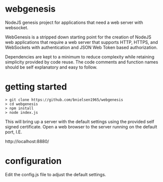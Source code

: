 # webgenesis

NodeJS genesis project for applications that need a web server with websocket.

WebGenesis is a stripped down starting point for the creation of NodeJS web applications
that require a web server that supports HTTP, HTTPS, and WebSockets with authentication
and JSON Web Token based authorization.

Dependencies are kept to a minimum to reduce complexity while retaining simplicity
provided by code reuse. The code comments and function names should be self explanatory
and easy to follow.


# getting started

```shell
> git clone https://github.com/bnielsen1965/webgenesis
> cd webgenesis
> npm install
> node index.js
```

This will bring up a server with the default settings using the provided self signed
certificate. Open a web browser to the server running on the default port, I.E.

http://localhost:8880/


# configuration

Edit the config.js file to adjust the default settings.
